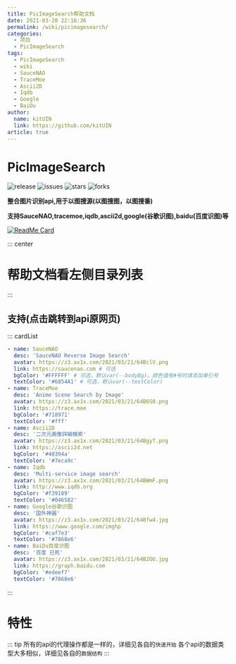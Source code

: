 ```yaml
---
title: PicImageSearch帮助文档
date: 2021-03-20 22:16:36
permalink: /wiki/picimagesearch/
categories:
  - 项目
  - PicImageSearch
tags:
  - PicImageSearch
  - wiki
  - SauceNAO
  - TraceMoe
  - Ascii2D
  - Iqdb
  - Google
  - BaiDu
author: 
  name: kitUIN
  link: https://github.com/kitUIN
article: true
---
```

# PicImageSearch

![release](https://img.shields.io/github/v/release/kitUIN/PicImageSearch)
![issues](https://img.shields.io/github/issues/kitUIN/PicImageSearch)
![stars](https://img.shields.io/github/stars/kitUIN/PicImageSearch)
![forks](https://img.shields.io/github/forks/kitUIN/PicImageSearch)  

**整合图片识别api,用于以图搜源(以图搜图，以图搜番)**  
  
**支持SauceNAO,tracemoe,iqdb,ascii2d,google(谷歌识图),baidu(百度识图)等**  
<!-- more -->
[<img src="https://github-readme-stats.vercel.app/api/pin/?username=kitUIN&amp;repo=PicImageSearch" alt="ReadMe Card" class="no-zoom">](https://github.com/kitUIN/PicImageSearch)



::: center
  # 帮助文档看左侧目录列表
:::
## 支持(点击跳转到api原网页)
::: cardList
```yaml
- name: SauceNAO
  desc: 'SauceNAO Reverse Image Search'
  avatar: https://z3.ax1x.com/2021/03/21/64BclV.png
  link: https://saucenao.com # 可选
  bgColor: '#FFFFFF' # 可选，默认var(--bodyBg)。颜色值有#号时请添加单引号
  textColor: '#6854A1' # 可选，默认var(--textColor)
- name: TraceMoe
  desc: 'Anime Scene Search by Image'
  avatar: https://z3.ax1x.com/2021/03/21/64B6S0.png
  link: https://trace.moe
  bgColor: '#718971'
  textColor: '#fff'
- name: Ascii2D
  desc: '二次元画像詳細検索'
  avatar: https://z3.ax1x.com/2021/03/21/64BgyT.png
  link: https://ascii2d.net
  bgColor: '#40394a'
  textColor: '#7eca9c'
- name: Iqdb
  desc: 'Multi-service image search'
  avatar: https://z3.ax1x.com/2021/03/21/64BWmF.png
  link: http://www.iqdb.org
  bgColor: '#f39189'
  textColor: '#046582'
- name: Google谷歌识图
  desc: '国外神器'
  avatar: https://z3.ax1x.com/2021/03/21/64Bfw4.jpg
  link: https://www.google.com/imghp
  bgColor: '#caf7e3'
  textColor: '#7868e6'
- name: BaiDu百度识图
  desc: '百度 已死'
  avatar: https://z3.ax1x.com/2021/03/21/64B2OU.jpg
  link: https://graph.baidu.com
  bgColor: '#edeef7'
  textColor: '#7868e6'
```
:::

# 特性
::: tip
所有的api的代理操作都是一样的，详细见各自的`快速开始`
各个api的数据类型大多相似，详细见各自的`数据结构`
:::